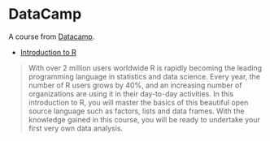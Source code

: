 # DataCamp

A course from [Datacamp](https://www.datacamp.com "Datacamp Homepage").

* [Introduction to R](https://www.datacamp.com/courses/free-introduction-to-r)

> With over 2 million users worldwide R is rapidly becoming the leading programming language in statistics and data science. Every year, the number of R users grows by 40%, and an increasing number of organizations are using it in their day-to-day activities.
> In this introduction to R, you will master the basics of this beautiful open source language such as factors, lists and data frames. With the knowledge gained in this course, you will be ready to undertake your first very own data analysis.
